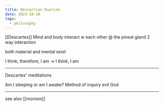 ```yaml
---
title: Descartian Dualism
date: 2023-10-30
tags:
  - philosophy
---
```

[[Descartes]] 
Mind and body interact w each other
@ the pineal gland
2 way interaction

both material and mental exist 

I think, therefore, I am -> I think, I am 

---

Descartes' meditations 

Am I sleeping or am I awake?
Method of inquiry 
evil God 


---
see also [[monism]]

